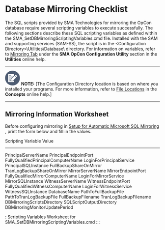 # Database Mirroring Checklist

The SQL scripts provided by SMA Technologies for mirroring the OpCon database require several scripting variables to
execute successfully. The following sections describe these SQL
scripting variables as defined within the
SMA_SetDBMirroringScriptingVariables.cmd file. Installed with the SAM
and supporting services (SAM-SS), the script is in the \<Configuration
Directory\>\\Utilities\\Database\\ directory. For information on
variables, refer to [Mirroring Tab](../../utilities/Graphical-Utilities/SMA-OpCon-Configuration-Utility.md#Mirrorin)
 under the **SMA OpCon Configuration Utility** section in the
**Utilities** online help.

  ----------------------------------------------------------------------------------------------------------------------------- -----------------------------------------------------------------------------------------------------------------------------------------------------------------------------------------------------------------------------------------------
  ![White pencil/paper icon on gray circular background](../../Resources/Images/note-icon(48x48).png "Note icon")   **NOTE:** [The Configuration Directory location is based on where you installed your programs. For more information, refer to [File Locations](../../file-locations.md) in the **Concepts** online help.]
  ----------------------------------------------------------------------------------------------------------------------------- -----------------------------------------------------------------------------------------------------------------------------------------------------------------------------------------------------------------------------------------------

## Mirroring Information Worksheet

Before configuring mirroring in [Setup for Automatic Microsoft SQL Mirroring](Setup-for-Automatic-Microsoft-SQL-Mirroring.md)
, print the form below and fill in the values.

  Scripting Variable                    Value
  ------------------------------------- -------
  PrincipalServerName
  PrincipalEndpointPort
  FullyQualifiedPrincipalComputerName
  LoginForPrincipalService
  PrincipalSQLInstance
  FullBackupShareOnMirror
  TranLogBackupShareOnMirror
  MirrorServerName
  MirrorEndpointPort
  FullyQualifiedMirrorComputerName
  LoginForMirrorService
  MirrorSQLInstance
  WitnessServerName
  WitnessEndpointPort
  FullyQualifiedWitnessComputerName
  LoginForWitnessService
  WitnessSQLInstance
  DatabaseName
  PathToFullBackupFile
  PathToTranLogBackupFile
  FullBackupFilename
  TranLogBackupFilename
  DBMirroringScriptsDirectory
  SQLScriptOutputDirectory
  DBMirroringMonitorUpdatePeriod

  : Scripting Variables Worksheet for
  SMA_SetDBMirroringScriptingVariables.cmd
:::
